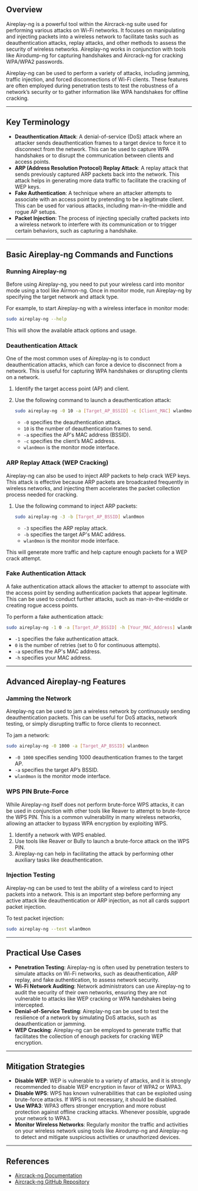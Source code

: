 ## Overview
Aireplay-ng is a powerful tool within the Aircrack-ng suite used for performing various attacks on Wi-Fi networks. It focuses on manipulating and injecting packets into a wireless network to facilitate tasks such as deauthentication attacks, replay attacks, and other methods to assess the security of wireless networks. Aireplay-ng works in conjunction with tools like Airodump-ng for capturing handshakes and Aircrack-ng for cracking WPA/WPA2 passwords.

Aireplay-ng can be used to perform a variety of attacks, including jamming, traffic injection, and forced disconnections of Wi-Fi clients. These features are often employed during penetration tests to test the robustness of a network’s security or to gather information like WPA handshakes for offline cracking.

---

## Key Terminology
- **Deauthentication Attack**: A denial-of-service (DoS) attack where an attacker sends deauthentication frames to a target device to force it to disconnect from the network. This can be used to capture WPA handshakes or to disrupt the communication between clients and access points.
- **ARP (Address Resolution Protocol) Replay Attack**: A replay attack that sends previously captured ARP packets back into the network. This attack helps in generating more data traffic to facilitate the cracking of WEP keys.
- **Fake Authentication**: A technique where an attacker attempts to associate with an access point by pretending to be a legitimate client. This can be used for various attacks, including man-in-the-middle and rogue AP setups.
- **Packet Injection**: The process of injecting specially crafted packets into a wireless network to interfere with its communication or to trigger certain behaviors, such as capturing a handshake.

---

## Basic Aireplay-ng Commands and Functions
### Running Aireplay-ng
Before using Aireplay-ng, you need to put your wireless card into monitor mode using a tool like Airmon-ng. Once in monitor mode, run Aireplay-ng by specifying the target network and attack type.

For example, to start Aireplay-ng with a wireless interface in monitor mode:
```bash
sudo aireplay-ng --help
````

This will show the available attack options and usage.

### Deauthentication Attack

One of the most common uses of Aireplay-ng is to conduct deauthentication attacks, which can force a device to disconnect from a network. This is useful for capturing WPA handshakes or disrupting clients on a network.

1. Identify the target access point (AP) and client.
2. Use the following command to launch a deauthentication attack:
    
    ```bash
    sudo aireplay-ng -0 10 -a [Target_AP_BSSID] -c [Client_MAC] wlan0mon
    ```
    
    - `-0` specifies the deauthentication attack.
    - `10` is the number of deauthentication frames to send.
    - `-a` specifies the AP's MAC address (BSSID).
    - `-c` specifies the client’s MAC address.
    - `wlan0mon` is the monitor mode interface.

### ARP Replay Attack (WEP Cracking)

Aireplay-ng can also be used to inject ARP packets to help crack WEP keys. This attack is effective because ARP packets are broadcasted frequently in wireless networks, and injecting them accelerates the packet collection process needed for cracking.

1. Use the following command to inject ARP packets:
    
    ```bash
    sudo aireplay-ng -3 -b [Target_AP_BSSID] wlan0mon
    ```
    
    - `-3` specifies the ARP replay attack.
    - `-b` specifies the target AP's MAC address.
    - `wlan0mon` is the monitor mode interface.

This will generate more traffic and help capture enough packets for a WEP crack attempt.

### Fake Authentication Attack

A fake authentication attack allows the attacker to attempt to associate with the access point by sending authentication packets that appear legitimate. This can be used to conduct further attacks, such as man-in-the-middle or creating rogue access points.

To perform a fake authentication attack:

```bash
sudo aireplay-ng -1 0 -a [Target_AP_BSSID] -h [Your_MAC_Address] wlan0mon
```

- `-1` specifies the fake authentication attack.
- `0` is the number of retries (set to 0 for continuous attempts).
- `-a` specifies the AP's MAC address.
- `-h` specifies your MAC address.

---

## Advanced Aireplay-ng Features

### Jamming the Network

Aireplay-ng can be used to jam a wireless network by continuously sending deauthentication packets. This can be useful for DoS attacks, network testing, or simply disrupting traffic to force clients to reconnect.

To jam a network:

```bash
sudo aireplay-ng -0 1000 -a [Target_AP_BSSID] wlan0mon
```

- `-0 1000` specifies sending 1000 deauthentication frames to the target AP.
- `-a` specifies the target AP’s BSSID.
- `wlan0mon` is the monitor mode interface.

### WPS PIN Brute-Force

While Aireplay-ng itself does not perform brute-force WPS attacks, it can be used in conjunction with other tools like Reaver to attempt to brute-force the WPS PIN. This is a common vulnerability in many wireless networks, allowing an attacker to bypass WPA encryption by exploiting WPS.

1. Identify a network with WPS enabled.
2. Use tools like Reaver or Bully to launch a brute-force attack on the WPS PIN.
3. Aireplay-ng can help in facilitating the attack by performing other auxiliary tasks like deauthentication.

### Injection Testing

Aireplay-ng can be used to test the ability of a wireless card to inject packets into a network. This is an important step before performing any active attack like deauthentication or ARP injection, as not all cards support packet injection.

To test packet injection:

```bash
sudo aireplay-ng --test wlan0mon
```

---

## Practical Use Cases

- **Penetration Testing**: Aireplay-ng is often used by penetration testers to simulate attacks on Wi-Fi networks, such as deauthentication, ARP replay, and fake authentication, to assess network security.
- **Wi-Fi Network Auditing**: Network administrators can use Aireplay-ng to audit the security of their own networks, ensuring they are not vulnerable to attacks like WEP cracking or WPA handshakes being intercepted.
- **Denial-of-Service Testing**: Aireplay-ng can be used to test the resilience of a network by simulating DoS attacks, such as deauthentication or jamming.
- **WEP Cracking**: Aireplay-ng can be employed to generate traffic that facilitates the collection of enough packets for cracking WEP encryption.

---

## Mitigation Strategies

- **Disable WEP**: WEP is vulnerable to a variety of attacks, and it is strongly recommended to disable WEP encryption in favor of WPA2 or WPA3.
- **Disable WPS**: WPS has known vulnerabilities that can be exploited using brute-force attacks. If WPS is not necessary, it should be disabled.
- **Use WPA3**: WPA3 offers stronger encryption and more robust protection against offline cracking attacks. Whenever possible, upgrade your network to WPA3.
- **Monitor Wireless Networks**: Regularly monitor the traffic and activities on your wireless network using tools like Airodump-ng and Aireplay-ng to detect and mitigate suspicious activities or unauthorized devices.

---

## References

- [Aircrack-ng Documentation](https://www.aircrack-ng.org/doku.php?id=aireplay-ng)
- [Aircrack-ng GitHub Repository](https://github.com/aircrack-ng/aircrack-ng)
